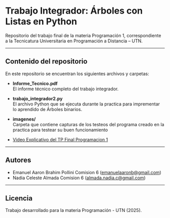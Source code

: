 

# Trabajo Integrador: Árboles con Listas en Python

Repositorio del trabajo final de la materia Programación 1, correspondiente a la Tecnicatura Universitaria en Programación a Distancia – UTN.

---

## Contenido del repositorio

En este repositorio se encuentran los siguientes archivos y carpetas:

- **Informe_Tecnico.pdf**  
  El informe técnico completo del trabajo integrador.

- **trabajo_integrador2.py**  
  El archivo Python que se ejecuta durante la practica para imprementar lo aprendido de Árboles binarios.

- **imagenes/**  
  Carpeta que contiene capturas de los testeos del programa creado en la practica para testear su buen funcionamiento
- [Video Explicativo del TP Final Programacion 1](https://youtu.be/kgdVzj6vf-U)

---

## Autores

- Emanuel Aaron Brahim Pollini Comision 6 (emanuelaaronb@gmail.com)  
- Nadia Celeste Almada Comision 6 (almada.nadia.c@gmail.com)

---

## Licencia

Trabajo desarrollado para la materia Programación - UTN (2025).
